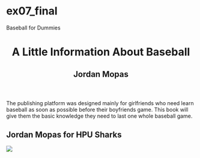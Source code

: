 # ex07_final
Baseball for Dummies
<!DOCTYPE html>
<html>
  <head>
    <meta charset="utf-8">
  </head>
  <body>
        <header>
      <h1>A Little Information About Baseball</h1>
      <h2>Jordan Mopas</h2>
    </header>
     The <a https://www.dummies.com/sports/baseball/baseball-for-dummies-cheat-sheet/ a> publishing platform
        was designed mainly for girlfriends who need learn baseball as soon as possible before their boyfriends game. This book will give them the basic knowledge they need to last one whole baseball game.
      </p>
    <h2>Jordan Mopas for HPU Sharks</h2>
    <img src="<https://hpusharks.com/roster.aspx?rp_id=2830&path=baseball>">
    </a>
  
